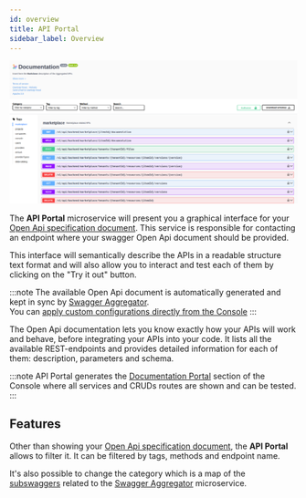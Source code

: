 ```yaml
---
id: overview
title: API Portal
sidebar_label: Overview
---
```


<!--
WARNING: this file was automatically generated by Mia-Platform Doc Aggregator.
DO NOT MODIFY IT BY HAND.
Instead, modify the source file and run the aggregator to regenerate this file.
-->

![api-portal](./imgs//api-portal.png)

The **API Portal** microservice will present you a graphical interface for your [Open Api specification document](https://swagger.io/resources/open-api/). This service is responsible for contacting an endpoint where your swagger Open Api document should be provided.

This interface will semantically describe the APIs in a readable structure text format and will also allow you to interact and test each of them by clicking on the "Try it out" button.

:::note
The available Open Api document is automatically generated and kept in sync by [Swagger Aggregator](../swagger-aggregator/overview).  
You can [apply custom configurations directly from the Console](../../development_suite/api-console/advanced-section/swagger-aggregator/configuration)
:::

The Open Api documentation lets you know exactly how your APIs will work and behave, before integrating your APIs into your code. It lists all the available REST-endpoints and provides detailed information for each of them: description, parameters and schema.  

:::note
API Portal generates the [Documentation Portal](../../console/project-configuration/documentation-portal) section of the Console where all services and CRUDs routes are shown and can be tested.
:::

## Features

Other than showing your [Open Api specification document](https://swagger.io/resources/open-api/), the **API Portal** allows to filter it. It can be filtered by tags, methods and endpoint name.

It's also possible to change the category which is a map of the [subswaggers](../../development_suite/api-console/advanced-section/swagger-aggregator/configuration#subswaggers) related to the [Swagger Aggregator](../swagger-aggregator/overview) microservice.
